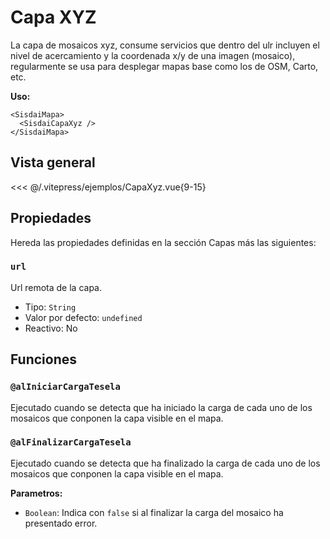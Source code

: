 <script setup>
import CapaXyz from "./../.vitepress/ejemplos/CapaXyz.vue";
</script>

# Capa XYZ

La capa de mosaicos xyz, consume servicios que dentro del ulr incluyen el nivel
de acercamiento y la coordenada x/y de una imagen (mosaico), regularmente se usa
para desplegar mapas base como los de OSM, Carto, etc.

**Uso:**

```html{2}
<SisdaiMapa>
  <SisdaiCapaXyz />
</SisdaiMapa>
```

## Vista general

<CapaXyz />

<<< @/.vitepress/ejemplos/CapaXyz.vue{9-15}

## Propiedades

Hereda las propiedades definidas en la sección Capas más las siguientes:

<!-- #### `acercamientoMaximo`

Nivel de acercamiento máximo.

- Tipo: `Number`
- Valor por defecto: `undefined`
- Reactivo: no

#### `acercamientoMinimo`

Nivel de acercamiento mínimo.

- Tipo: `Number`
- Valor por defecto: `undefined`
- Reactivo: no -->

### `url`

Url remota de la capa.

- Tipo: `String`
- Valor por defecto: `undefined`
- Reactivo: No

## Funciones

### `@alIniciarCargaTesela`

Ejecutado cuando se detecta que ha iniciado la carga de cada uno de los mosaicos
que conponen la capa visible en el mapa.

### `@alFinalizarCargaTesela`

Ejecutado cuando se detecta que ha finalizado la carga de cada uno de los
mosaicos que conponen la capa visible en el mapa.

**Parametros:**

- `Boolean`: Indica con `false` si al finalizar la carga del mosaico ha
  presentado error.
